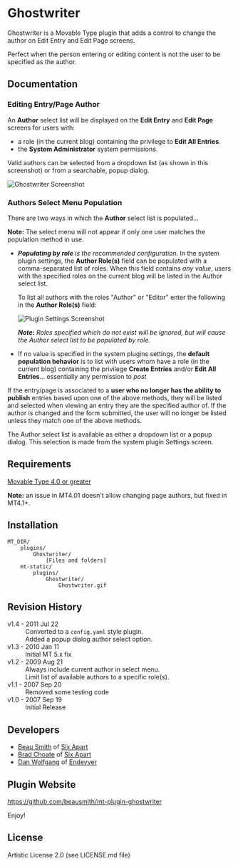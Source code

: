 # Ghostwriter

Ghostwriter is a Movable Type plugin that adds a control to change the author on Edit Entry and Edit Page screens.

Perfect when the person entering or editing content is not the user to be specified as the author.

## Documentation

### Editing Entry/Page Author

An **Author** select list will be displayed on the **Edit Entry** and **Edit Page** screens for users with:

* a role (in the current blog) containing the privilege to **Edit All Entries**.
* the **System Administrator** system permissions.

Valid authors can be selected from a dropdown list (as shown in this screenshot) or from a searchable, popup dialog.

![Ghostwriter Screenshot](http://github.com/beausmith/mt-plugin-ghostwriter/blob/master/screenshot-select-author.png?raw=true)

### Authors Select Menu Population

There are two ways in which the **Author** select list is populated...

**Note:** The select menu will not appear if only one user matches the population method in use.

* ***Populating by role** is the recommended configuration.* In the system plugin settings, the **Author Role(s)** field can be populated with a comma-separated list of roles. When this field contains *any value*, users with the specified roles on the current blog will be listed in the Author select list.

    To list all authors with the roles "Author" or "Editor" enter the following in the **Author Role(s)** field:
    
    ![Plugin Settings Screenshot](http://github.com/beausmith/mt-plugin-ghostwriter/blob/master/screenshot-plugin-settings.png?raw=true)

    ***Note:** Roles specified which do not exist will be ignored, but will cause the Author select list to be populated by role.*

* If no value is specified in the system plugins settings, the **default population behavior** is to list with users whom have a role (in the current blog) containing the privilege **Create Entries** and/or **Edit All Entries**... essentially any permission to *post*

If the entry/page is associated to a **user who no longer has the ability to publish** entries based upon one of the above methods, they will be listed and selected when viewing an entry they are the specified author of. If the author is changed and the form submitted, the user will no longer be listed unless they match one of the above methods.

The Author select list is available as either a dropdown list or a popup dialog. This selection is made from the system plugin Settings screen.


## Requirements

[Movable Type 4.0 or greater](http://www.movabletype.com)

**Note:** an issue in MT4.01 doesn't allow changing page authors, but fixed in
MT4.1+.

## Installation

    MT_DIR/
        plugins/
            Ghostwriter/
                [Files and folders]
        mt-static/
            plugins/
                Ghostwriter/
                    Ghostwriter.gif

## Revision History

<dl>
    <dt>v1.4 - 2011 Jul 22</dt>
    <dd>Converted to a <code>config.yaml</code> style plugin.<br />
        Added a popup dialog author select option.</dd>
    <dt>v1.3 - 2010 Jan 11</dt>
    <dd>Initial MT 5.x fix</dd>
    <dt>v1.2 - 2009 Aug 21</dt>
    <dd>Always include current author in select menu.<br />
        Limit list of available authors to a specific role(s).</dd>
    <dt>v1.1 - 2007 Sep 20</dt>
    <dd>Removed some testing code</dd>
    <dt>v1.0 - 2007 Sep 19</dt>
    <dd>Initial Release</dd>
</dl>

## Developers

* [Beau Smith](http://beausmith.com) of [Six Apart](http://www.sixapart.com)
* [Brad Choate](http://bradchoate.com) of [Six Apart](http://www.sixapart.com)
* [Dan Wolfgang](http://danandsherree.com) of [Endevver](http://endevver.com)

## Plugin Website

<https://github.com/beausmith/mt-plugin-ghostwriter>

Enjoy!

## License

Artistic License 2.0 (see LICENSE.md file)

